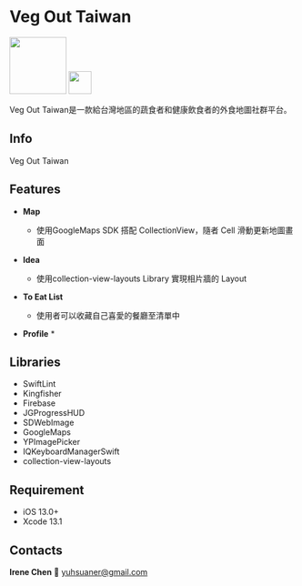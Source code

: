 # Veg Out Taiwan

<img src="https://imgur.com/BjUYmkM.png" width="100" height="100">
<a href="https://apps.apple.com/tw/app/veg-out-taiwan/id1516225729"><img src="https://i.imgur.com/eRntvcA.png" height="40"></a>

Veg Out Taiwan是一款給台灣地區的蔬食者和健康飲食者的外食地圖社群平台。

## Info

Veg Out Taiwan

## Features
* **Map** 
    * 使用GoogleMaps SDK 搭配 CollectionView，隨者 Cell 滑動更新地圖畫面
    
* **Idea**
    * 使用collection-view-layouts Library 實現相片牆的 Layout 
    
* **To Eat List**
    * 使用者可以收藏自己喜愛的餐廳至清單中
    
* **Profile**
    * 

## Libraries
* SwiftLint
* Kingfisher
* Firebase
* JGProgressHUD
* SDWebImage
* GoogleMaps
* YPImagePicker
* IQKeyboardManagerSwift
* collection-view-layouts

## Requirement
* iOS 13.0+
* Xcode 13.1

## Contacts
**Irene Chen** :email: yuhsuaner@gmail.com
